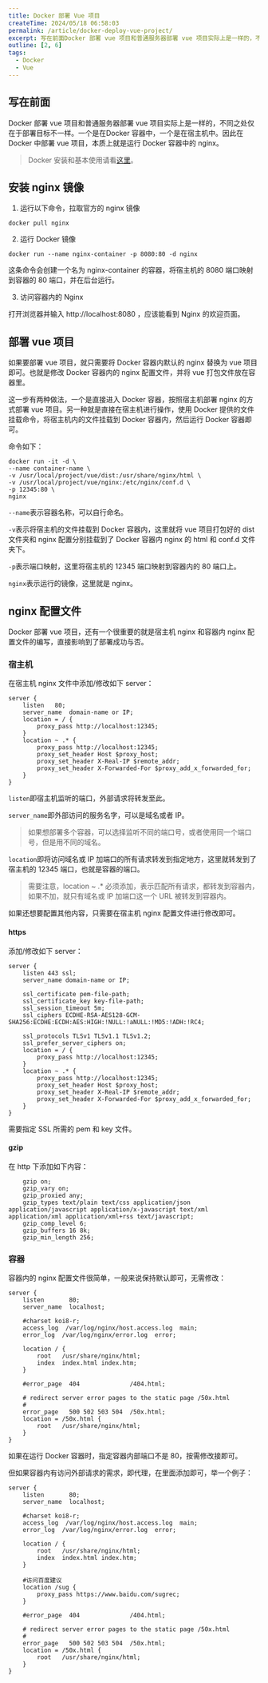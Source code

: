 ```yaml
---
title: Docker 部署 Vue 项目
createTime: 2024/05/18 06:58:03
permalink: /article/docker-deploy-vue-project/
excerpt: 写在前面Docker 部署 vue 项目和普通服务器部署 vue 项目实际上是一样的，不同之处仅在于部署目标不一样。一个是在Docker 容器中，一个是在宿主机中。因此在 Docker 中部署 vue 项目，本质上就是运行 Docker 容器中的 nginx。Docker 安装和基本使用请看这...
outline: [2, 6]
tags:
  - Docker
  - Vue
---
```

## 写在前面
Docker 部署 vue 项目和普通服务器部署 vue 项目实际上是一样的，不同之处仅在于部署目标不一样。一个是在Docker 容器中，一个是在宿主机中。因此在 Docker 中部署 vue 项目，本质上就是运行 Docker 容器中的 nginx。

> Docker 安装和基本使用请看[这里](https://www.yuque.com/smilingly/note/zt9uggwgixe6nuv2)。
>

## 安装 nginx 镜像
1. 运行以下命令，拉取官方的 nginx 镜像

```shell
docker pull nginx
```

2. 运行 Docker 镜像

```shell
docker run --name nginx-container -p 8080:80 -d nginx
```

这条命令会创建一个名为 nginx-container 的容器，将宿主机的 8080 端口映射到容器的 80 端口，并在后台运行。

3. 访问容器内的 Nginx

打开浏览器并输入 http://localhost:8080 ，应该能看到 Nginx 的欢迎页面。

## 部署 vue 项目
如果要部署 vue 项目，就只需要将 Docker 容器内默认的 nginx 替换为 vue 项目即可。也就是修改 Docker 容器内的 nginx 配置文件，并将 vue 打包文件放在容器里。

这一步有两种做法，一个是直接进入 Docker 容器，按照宿主机部署 nginx 的方式部署 vue 项目。另一种就是直接在宿主机进行操作，使用 Docker 提供的文件挂载命令，将宿主机内的文件挂载到 Docker 容器内，然后运行 Docker 容器即可。

命令如下：

```shell
docker run -it -d \
--name container-name \
-v /usr/local/project/vue/dist:/usr/share/nginx/html \
-v /usr/local/project/vue/nginx:/etc/nginx/conf.d \
-p 12345:80 \
nginx
```

`--name`表示容器名称，可以自行命名。

`-v`表示将宿主机的文件挂载到 Docker 容器内，这里就将 vue 项目打包好的 dist 文件夹和 nginx 配置分别挂载到了 Docker 容器内 nginx 的 html 和 conf.d 文件夹下。

`-p`表示端口映射，这里将宿主机的 12345 端口映射到容器内的 80 端口上。

`nginx`表示运行的镜像，这里就是 nginx。

## nginx 配置文件
Docker 部署 vue 项目，还有一个很重要的就是宿主机 nginx 和容器内 nginx 配置文件的编写，直接影响到了部署成功与否。

### 宿主机
在宿主机 nginx 文件中添加/修改如下 server：

```shell
server {
    listen   80;
    server_name  domain-name or IP;
    location = / {
        proxy_pass http://localhost:12345;
    }
    location ~ .* {
        proxy_pass http://localhost:12345;
        proxy_set_header Host $proxy_host;
        proxy_set_header X-Real-IP $remote_addr;
        proxy_set_header X-Forwarded-For $proxy_add_x_forwarded_for;
    }
}
```

`listen`即宿主机监听的端口，外部请求将转发至此。

`server_name`即外部访问的服务名字，可以是域名或者 IP。

> 如果想部署多个容器，可以选择监听不同的端口号，或者使用同一个端口号，但是用不同的域名。
>

`location`即将访问域名或 IP 加端口的所有请求转发到指定地方，这里就转发到了宿主机的 12345 端口，也就是容器的端口。

> 需要注意，location ~ .* 必须添加，表示匹配所有请求，都转发到容器内，如果不加，就只有域名或 IP 加端口这一个 URL 被转发到容器内。
>

如果还想要配置其他内容，只需要在宿主机 nginx 配置文件进行修改即可。

#### https
添加/修改如下 server：

```shell
server {
    listen 443 ssl;
    server_name domain-name or IP;

    ssl_certificate pem-file-path;
    ssl_certificate_key key-file-path;
    ssl_session_timeout 5m;
    ssl_ciphers ECDHE-RSA-AES128-GCM-SHA256:ECDHE:ECDH:AES:HIGH:!NULL:!aNULL:!MD5:!ADH:!RC4;

    ssl_protocols TLSv1 TLSv1.1 TLSv1.2;
    ssl_prefer_server_ciphers on;
    location = / {
        proxy_pass http://localhost:12345;
    }
    location ~ .* {
        proxy_pass http://localhost:12345;
        proxy_set_header Host $proxy_host;
        proxy_set_header X-Real-IP $remote_addr;
        proxy_set_header X-Forwarded-For $proxy_add_x_forwarded_for;
    }
}
```

需要指定 SSL 所需的 pem 和 key 文件。

#### gzip
在 http 下添加如下内容：

```shell
    gzip on;
    gzip_vary on;
    gzip_proxied any;
    gzip_types text/plain text/css application/json application/javascript application/x-javascript text/xml application/xml application/xml+rss text/javascript;
    gzip_comp_level 6;
    gzip_buffers 16 8k;
    gzip_min_length 256;
```

### 容器
容器内的 nginx 配置文件很简单，一般来说保持默认即可，无需修改：

```shell
server {
    listen       80;
    server_name  localhost;

    #charset koi8-r;
    access_log  /var/log/nginx/host.access.log  main;
    error_log  /var/log/nginx/error.log  error;

    location / {
        root   /usr/share/nginx/html;
        index  index.html index.htm;
    }

    #error_page  404              /404.html;

    # redirect server error pages to the static page /50x.html
    #
    error_page   500 502 503 504  /50x.html;
    location = /50x.html {
        root   /usr/share/nginx/html;
    }
}

```

如果在运行 Docker 容器时，指定容器内部端口不是 80，按需修改接即可。

但如果容器内有访问外部请求的需求，即代理，在里面添加即可，举一个例子：

```shell
server {
    listen       80;
    server_name  localhost;

    #charset koi8-r;
    access_log  /var/log/nginx/host.access.log  main;
    error_log  /var/log/nginx/error.log  error;

    location / {
        root   /usr/share/nginx/html;
        index  index.html index.htm;
    }

    #访问百度建议
    location /sug {
      	proxy_pass https://www.baidu.com/sugrec;
    }

    #error_page  404              /404.html;

    # redirect server error pages to the static page /50x.html
    #
    error_page   500 502 503 504  /50x.html;
    location = /50x.html {
        root   /usr/share/nginx/html;
    }
}

```

